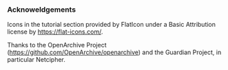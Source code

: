 ### Acknoweldgements

Icons in the tutorial section provided by FlatIcon under a Basic Attribution license by https://flat-icons.com/.

Thanks to the OpenArchive Project (https://github.com/OpenArchive/openarchive) and the Guardian Project, in particular Netcipher.
